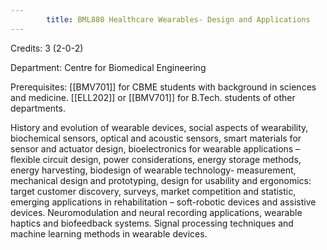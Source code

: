 ```yaml
---
        title: BML880 Healthcare Wearables- Design and Applications
---
```

Credits: 3 (2-0-2)

Department: Centre for Biomedical Engineering

Prerequisites: [[BMV701]] for CBME students with background in sciences and medicine. [[ELL202]] or [[BMV701]] for B.Tech. students of other departments.

History and evolution of wearable devices, social aspects of wearability, biochemical sensors, optical and acoustic sensors, smart materials for sensor and actuator design, bioelectronics for wearable applications – flexible circuit design, power considerations, energy storage methods, energy harvesting, biodesign of wearable technology- measurement, mechanical design and prototyping, design for usability and ergonomics: target customer discovery, surveys, market competition and statistic, emerging applications in rehabilitation – soft-robotic devices and assistive devices. Neuromodulation and neural recording applications, wearable haptics and biofeedback systems. Signal processing techniques and machine learning methods in wearable devices.